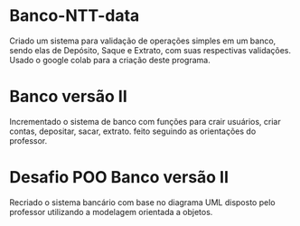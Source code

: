 # Banco-NTT-data
Criado um sistema para validação de operações simples em um banco, sendo elas de Depósito, Saque e Extrato, com suas respectivas validações. Usado o google colab para a criação deste programa. 
# Banco versão II
Incrementado o sistema de banco com funções para crair usuários, criar contas, depositar, sacar, extrato. feito seguindo as orientações do professor.
# Desafio POO Banco versão II
Recriado o sistema bancário com base no diagrama UML disposto pelo professor utilizando a modelagem orientada a objetos.
